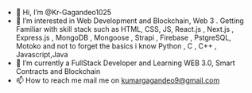 - 👋 Hi, I’m @Kr-Gagandeo1025
- 👀 I’m interested in Web Development and Blockchain, Web 3
.    Getting Familiar with skill stack such as HTML, CSS, JS, React.js , Next.js , 
     Express.js , MongoDB , Mongoose , Strapi , Firebase , PstgreSQL, Motoko and not to forget the basics i know Python , C , C++ , Javascript,Java 
- 🌱 I’m currently a FullStack Developer and Learning WEB 3.0, Smart Contracts and Blockchain
- 📫 How to reach me mail me on kumargagandeo9@gmail.com

<!---
Kr-Gagandeo1025/Kr-Gagandeo1025 is a ✨ special ✨ repository because its `README.md` (this file) appears on your GitHub profile.
You can click the Preview link to take a look at your changes.
--->
